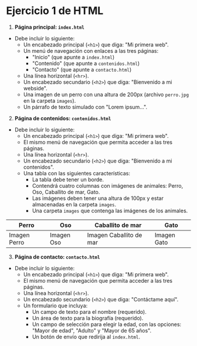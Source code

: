 # Ejercicio 1 de HTML

1. **Página principal: `index.html`**
- Debe incluir lo siguiente:
  - Un encabezado principal (`<h1>`) que diga: "Mi primera web".
  - Un menú de navegación con enlaces a las tres páginas:
    - "Inicio" (que apunte a `index.html`)
    - "Contenido" (que apunte a `contenidos.html`)
    - "Contacto" (que apunte a `contacto.html`)
  - Una línea horizontal (`<hr>`).
  - Un encabezado secundario (`<h2>`) que diga: "Bienvenido a mi webside".
  - Una imagen de un perro con una altura de 200px (archivo `perro.jpg` en la carpeta `images`).
  - Un párrafo de texto simulado con "Lorem ipsum...".

2. **Página de contenidos: `contenidos.html`**
- Debe incluir lo siguiente:
  - Un encabezado principal (`<h1>`) que diga: "Mi primera web".
  - El mismo menú de navegación que permita acceder a las tres páginas.
  - Una línea horizontal (`<hr>`).
  - Un encabezado secundario (`<h2>`) que diga: "Bienvenido a mi contenidos".
  - Una tabla con las siguientes características:
    - La tabla debe tener un borde.
    - Contendrá cuatro columnas con imágenes de animales: Perro, Oso, Caballito de mar, Gato.
    - Las imágenes deben tener una altura de 100px y estar almacenadas en la carpeta `images`.
    - Una carpeta `images` que contenga las imágenes de los animales.

| Perro        | Oso        | Caballito de mar        | Gato        |
| ------------ | ---------- | ----------------------- | ----------- |
| Imagen Perro | Imagen Oso | Imagen Caballito de mar | Imagen Gato |

3. **Página de contacto: `contacto.html`**
- Debe incluir lo siguiente:
  - Un encabezado principal (`<h1>`) que diga: "Mi primera web".
  - El mismo menú de navegación que permita acceder a las tres páginas.
  - Una línea horizontal (`<hr>`).
  - Un encabezado secundario (`<h2>`) que diga: "Contáctame aquí".
  - Un formulario que incluya:
    - Un campo de texto para el nombre (requerido).
    - Un área de texto para la biografía (requerido).
    - Un campo de selección para elegir la edad, con las opciones: "Mayor de edad", "Adulto" y "Mayor de 65 años".
    - Un botón de envío que redirija al `index.html`.